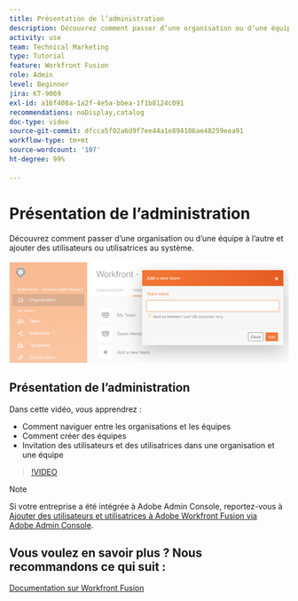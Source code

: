 ```yaml
---
title: Présentation de l’administration
description: Découvrez comment passer d’une organisation ou d’une équipe à l’autre et ajouter des utilisateurs ou utilisatrices au système dans  [!DNL Adobe Workfront Fusion].
activity: use
team: Technical Marketing
type: Tutorial
feature: Workfront Fusion
role: Admin
level: Beginner
jira: KT-9069
exl-id: a16f408a-1a2f-4e5a-bbea-1f1b8124c091
recommendations: noDisplay,catalog
doc-type: video
source-git-commit: dfcca5f02a6d9f7ee44a1e894106ae48259eea91
workflow-type: tm+mt
source-wordcount: '107'
ht-degree: 99%

---
```


# Présentation de l’administration

Découvrez comment passer d’une organisation ou d’une équipe à l’autre et ajouter des utilisateurs ou utilisatrices au système.

![Une image d’un scénario avec gestion des erreurs](assets/workfront-fusion-administration-1.png)

## Présentation de l’administration

Dans cette vidéo, vous apprendrez :

* Comment naviguer entre les organisations et les équipes
* Comment créer des équipes
* Invitation des utilisateurs et des utilisatrices dans une organisation et une équipe

>[!VIDEO](https://video.tv.adobe.com/v/335310/?quality=12&learn=on&enablevpops)

>[!NOTE]
>
>Si votre entreprise a été intégrée à Adobe Admin Console, reportez-vous à [Ajouter des utilisateurs et utilisatrices à Adobe Workfront Fusion via Adobe Admin Console](https://experienceleague.adobe.com/fr/docs/workfront/using/adobe-workfront-fusion/fusion-in-experience-cloud/add-fusion-users-admin-console).


## Vous voulez en savoir plus ? Nous recommandons ce qui suit :

[Documentation sur Workfront Fusion](https://experienceleague.adobe.com/en/docs/workfront-fusion/using/get-started-with-fusion/understand-workfront-fusion/workfront-fusion-overview)
